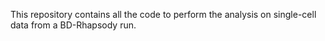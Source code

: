This repository contains all the code to perform the analysis on single-cell data from a BD-Rhapsody run.

